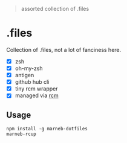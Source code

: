 > assorted collection of .files

# .files
Collection of .files, not a lot of fanciness here.

* [x] zsh
* [x] oh-my-zsh
* [x] antigen
* [x] github hub cli
* [x] tiny rcm wrapper
* [x] managed via [rcm](https://github.com/thoughtbot/rcm)

## Usage
```
npm install -g marneb-dotfiles
marneb-rcup 
```
